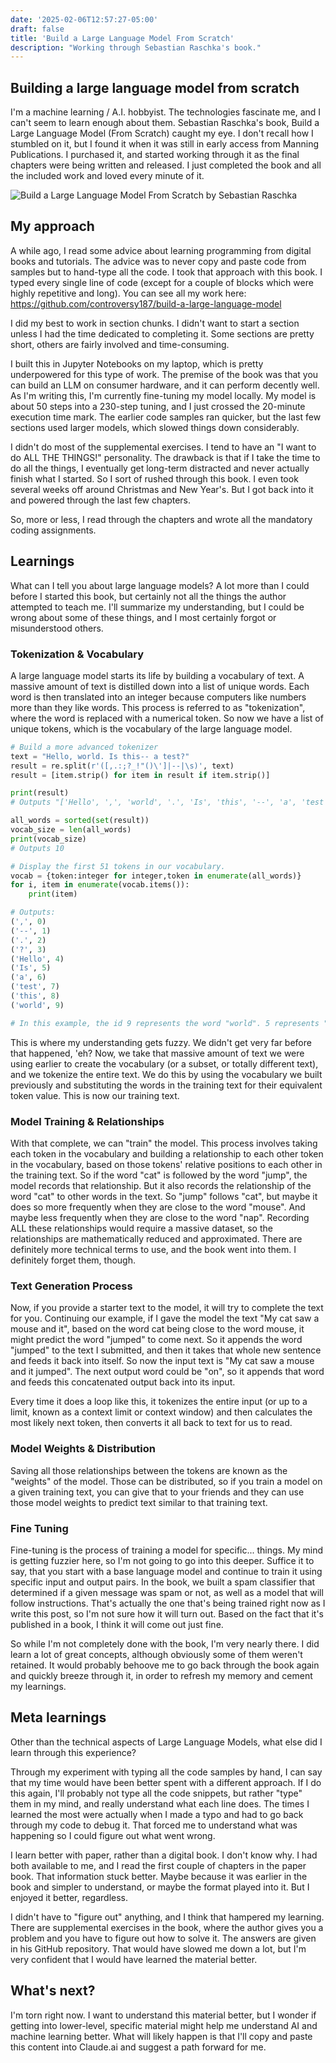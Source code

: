 ```yaml
---
date: '2025-02-06T12:57:27-05:00'
draft: false
title: 'Build a Large Language Model From Scratch'
description: "Working through Sebastian Raschka's book."
---
```


## Building a large language model from scratch
I'm a machine learning / A.I. hobbyist. The technologies fascinate me, and I can't seem to learn enough about them. Sebastian Raschka's book, Build a Large Language Model (From Scratch) caught my eye. I don't recall how I stumbled on it, but I found it when it was still in early access from Manning Publications. I purchased it, and started working through it as the final chapters were being written and released. I just completed the book and all the included work and loved every minute of it.

![Build a Large Language Model From Scratch by Sebastian Raschka](llm-book.jpg)

## My approach
A while ago, I read some advice about learning programming from digital books and tutorials. The advice was to never copy and paste code from samples but to hand-type all the code. I took that approach with this book. I typed every single line of code (except for a couple of blocks which were highly repetitive and long). You can see all my work here: https://github.com/controversy187/build-a-large-language-model

I did my best to work in section chunks. I didn't want to start a section unless I had the time dedicated to completing it. Some sections are pretty short, others are fairly involved and time-consuming.

I built this in Jupyter Notebooks on my laptop, which is pretty underpowered for this type of work. The premise of the book was that you can build an LLM on consumer hardware, and it can perform decently well. As I'm writing this, I'm currently fine-tuning my model locally. My model is about 50 steps into a 230-step tuning, and I just crossed the 20-minute execution time mark. The earlier code samples ran quicker, but the last few sections used larger models, which slowed things down considerably.

I didn't do most of the supplemental exercises. I tend to have an "I want to do ALL THE THINGS!" personality. The drawback is that if I take the time to do all the things, I eventually get long-term distracted and never actually finish what I started. So I sort of rushed through this book. I even took several weeks off around Christmas and New Year's. But I got back into it and powered through the last few chapters.

So, more or less, I read through the chapters and wrote all the mandatory coding assignments.

## Learnings
What can I tell you about large language models? A lot more than I could before I started this book, but certainly not all the things the author attempted to teach me. I'll summarize my understanding, but I could be wrong about some of these things, and I most certainly forgot or misunderstood others.

### Tokenization & Vocabulary
A large language model starts its life by building a vocabulary of text. A massive amount of text is distilled down into a list of unique words. Each word is then translated into an integer because computers like numbers more than they like words. This process is referred to as "tokenization", where the word is replaced with a numerical token. So now we have a list of unique tokens, which is the vocabulary of the large language model.
```python
# Build a more advanced tokenizer
text = "Hello, world. Is this-- a test?"
result = re.split(r'([,.:;?_!"()\']|--|\s)', text)
result = [item.strip() for item in result if item.strip()]

print(result)
# Outputs "['Hello', ',', 'world', '.', 'Is', 'this', '--', 'a', 'test', '?']"

all_words = sorted(set(result))
vocab_size = len(all_words)
print(vocab_size)
# Outputs 10

# Display the first 51 tokens in our vocabulary.
vocab = {token:integer for integer,token in enumerate(all_words)}
for i, item in enumerate(vocab.items()):
    print(item)

# Outputs:
(',', 0)
('--', 1)
('.', 2)
('?', 3)
('Hello', 4)
('Is', 5)
('a', 6)
('test', 7)
('this', 8)
('world', 9)

# In this example, the id 9 represents the word "world". 5 represents "Is". etc.
```
This is where my understanding gets fuzzy. We didn't get very far before that happened, 'eh? Now, we take that massive amount of text we were using earlier to create the vocabulary (or a subset, or totally different text), and we tokenize the entire text. We do this by using the vocabulary we built previously and substituting the words in the training text for their equivalent token value. This is now our training text.

### Model Training & Relationships
With that complete, we can "train" the model. This process involves taking each token in the vocabulary and building a relationship to each other token in the vocabulary, based on those tokens' relative positions to each other in the training text. So if the word "cat" is followed by the word "jump", the model records that relationship. But it also records the relationship of the word "cat" to other words in the text. So "jump" follows "cat", but maybe it does so more frequently when they are close to the word "mouse". And maybe less frequently when they are close to the word "nap". Recording ALL these relationships would require a massive dataset, so the relationships are mathematically reduced and approximated. There are definitely more technical terms to use, and the book went into them. I definitely forget them, though.

### Text Generation Process
Now, if you provide a starter text to the model, it will try to complete the text for you. Continuing our example, if I gave the model the text "My cat saw a mouse and it", based on the word cat being close to the word mouse, it might predict the word "jumped" to come next. So it appends the word "jumped" to the text I submitted, and then it takes that whole new sentence and feeds it back into itself. So now the input text is "My cat saw a mouse and it jumped". The next output word could be "on", so it appends that word and feeds this concatenated output back into its input.

Every time it does a loop like this, it tokenizes the entire input (or up to a limit, known as a context limit or context window) and then calculates the most likely next token, then converts it all back to text for us to read.

### Model Weights & Distribution
Saving all those relationships between the tokens are known as the "weights" of the model. Those can be distributed, so if you train a model on a given training text, you can give that to your friends and they can use those model weights to predict text similar to that training text.

### Fine Tuning
Fine-tuning is the process of training a model for specific... things. My mind is getting fuzzier here, so I'm not going to go into this deeper. Suffice it to say, that you start with a base language model and continue to train it using specific input and output pairs. In the book, we built a spam classifier that determined if a given message was spam or not, as well as a model that will follow instructions. That's actually the one that's being trained right now as I write this post, so I'm not sure how it will turn out. Based on the fact that it's published in a book, I think it will come out just fine.

So while I'm not completely done with the book, I'm very nearly there. I did learn a lot of great concepts, although obviously some of them weren't retained. It would probably behoove me to go back through the book again and quickly breeze through it, in order to refresh my memory and cement my learnings.

## Meta learnings
Other than the technical aspects of Large Language Models, what else did I learn through this experience?

Through my experiment with typing all the code samples by hand, I can say that my time would have been better spent with a different approach. If I do this again, I'll probably not type all the code snippets, but rather "type" them in my mind, and really understand what each line does. The times I learned the most were actually when I made a typo and had to go back through my code to debug it. That forced me to understand what was happening so I could figure out what went wrong.

I learn better with paper, rather than a digital book. I don't know why. I had both available to me, and I read the first couple of chapters in the paper book. That information stuck better. Maybe because it was earlier in the book and simpler to understand, or maybe the format played into it. But I enjoyed it better, regardless.

I didn't have to "figure out" anything, and I think that hampered my learning. There are supplemental exercises in the book, where the author gives you a problem and you have to figure out how to solve it. The answers are given in his GitHub repository. That would have slowed me down a lot, but I'm very confident that I would have learned the material better.

## What's next?
I'm torn right now. I want to understand this material better, but I wonder if getting into lower-level, specific material might help me understand AI and machine learning better. What will likely happen is that I'll copy and paste this content into Claude.ai and suggest a path forward for me.


